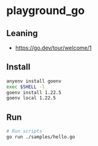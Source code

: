 # playground_go

## Leaning

- https://go.dev/tour/welcome/1

## Install

```bash
anyenv install goenv
exec $SHELL -l
goenv install 1.22.5
goenv local 1.22.5
```

## Run

```bash
# Run scripts
go run ./samples/hello.go
```
